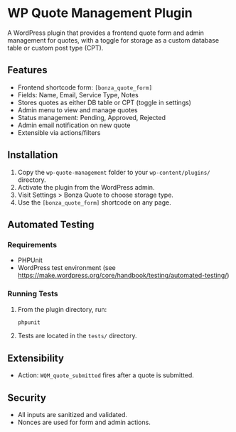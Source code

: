 # WP Quote Management Plugin

A WordPress plugin that provides a frontend quote form and admin management for quotes, with a toggle for storage as a custom database table or custom post type (CPT).

## Features
- Frontend shortcode form: `[bonza_quote_form]`
- Fields: Name, Email, Service Type, Notes
- Stores quotes as either DB table or CPT (toggle in settings)
- Admin menu to view and manage quotes
- Status management: Pending, Approved, Rejected
- Admin email notification on new quote
- Extensible via actions/filters

## Installation
1. Copy the `wp-quote-management` folder to your `wp-content/plugins/` directory.
2. Activate the plugin from the WordPress admin.
3. Visit Settings > Bonza Quote to choose storage type.
4. Use the `[bonza_quote_form]` shortcode on any page.

## Automated Testing

### Requirements
- PHPUnit
- WordPress test environment (see https://make.wordpress.org/core/handbook/testing/automated-testing/)

### Running Tests
1. From the plugin directory, run:
   
   ```sh
   phpunit
   ```

2. Tests are located in the `tests/` directory.

## Extensibility
- Action: `WQM_quote_submitted` fires after a quote is submitted.

## Security
- All inputs are sanitized and validated.
- Nonces are used for form and admin actions.